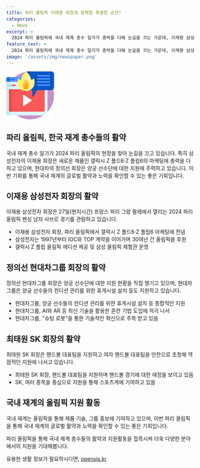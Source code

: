 ```yaml
---
title: 파리 올림픽 이재용 회장과 함께한 특별한 순간!
categories:
  - News
excerpt: >
  2024 파리 올림픽에 국내 재계 총수 일가가 총력을 다해 눈길을 끄는 가운데, 이재용 삼성전자 회장은 새로운 갤럭시 제품 마케팅에 주력하고, 정의선 현대차그룹 회장은 양궁 선수단을 직접 챙기며 주목받는다. 또한, 최태원 SK 회장은 핸드볼 대표팀을 지원하고 대규모 기부를 이어가고 있다. 국내 재계 총수들의 열정적인 올림픽 참가는 그들의 기업 홍보를 높일 뿐만 아니라 친근한 이미지를 형성하는데 도움이 될 것으로 분석된다.
feature_text: >
  2024 파리 올림픽에 국내 재계 총수 일가가 총력을 다해 눈길을 끄는 가운데, 이재용 삼성전자 회장은 새로운 갤럭시 제품 마케팅에 주력하고, 정의선 현대차그룹 회장은 양궁 선수단을 직접 챙기며 주목받는다. 또한, 최태원 SK 회장은 핸드볼 대표팀을 지원하고 대규모 기부를 이어가고 있다. 국내 재계 총수들의 열정적인 올림픽 참가는 그들의 기업 홍보를 높일 뿐만 아니라 친근한 이미지를 형성하는데 도움이 될 것으로 분석된다.
image: '/assets/img/newspaper.png'
---
```


<p><img src="/assets/img/news.png" alt="rentncar 속보" /></p>

<h2>파리 올림픽, 한국 재계 총수들의 활약</h2>

<p data-ke-size="size16"></p>

<p>국내 재계 총수 일가가 2024 파리 올림픽의 현장을 찾아 눈길을 끄고 있습니다. 특히 삼성전자의 이재용 회장은 새로운 제품인 갤럭시 Z 폴드6·Z 플립6의 마케팅에 총력을 다하고 있으며, 현대차의 정의선 회장은 양궁 선수단에 대한 지원에 주력하고 있습니다. 이번 기회를 통해 국내 재계의 글로벌 활약과 노력을 확인할 수 있는 좋은 기회입니다.</p>

<h2 data-ke-size="size26">이재용 삼성전자 회장의 활약</h2>

<p data-ke-size="size16">이재용 삼성전자 회장은 27일(현지시간) 프랑스 파리 그랑 팔레에서 열리는 2024 파리올림픽 펜싱 남자 사브르 경기를 관람하고 있습니다.</p>

<ul>
<li>이재용 삼성전자 회장, 파리 올림픽에서 갤럭시 Z 폴드6·Z 플립6 마케팅에 전념</li>
<li>삼성전자는 1997년부터 IOC와 TOP 계약을 이어가며 30여년 간 올림픽을 후원</li>
<li>갤럭시 Z 플립 올림픽 에디션 제공 및 삼성 올림픽 체험관 운영</li>
</ul>

<h2 data-ke-size="size26">정의선 현대차그룹 회장의 활약</h2>

<p data-ke-size="size16">정의선 현대차그룹 회장은 양궁 선수단에 대한 지원 현황을 직접 챙기고 있으며, 현대차그룹은 양궁 선수들의 컨디션 관리를 위한 휴게시설 설치 등도 지원하고 있습니다.</p>

<ul>
<li>현대차그룹, 양궁 선수들의 컨디션 관리를 위한 휴게시설 설치 등 종합적인 지원</li>
<li>현대차그룹, AI와 AR 등 최신 기술을 활용한 훈련 기법 도입에 적극 나서</li>
<li>현대차그룹, "슈팅 로봇"을 통한 기술적인 혁신으로 주목 받고 있음</li>
</ul>

<h2 data-ke-size="size26">최태원 SK 회장의 활약</h2>

<p data-ke-size="size16">최태원 SK 회장은 핸드볼 대표팀을 지원하고 여자 핸드볼 대표팀을 만찬으로 초청해 역점적인 지원에 나서고 있습니다.</p>

<ul>
<li>최태원 SK 회장, 핸드볼 대표팀을 지원하며 핸드볼 경기에 대한 애정을 보이고 있음</li>
<li>SK, 여러 종목을 중심으로 지원을 통해 스포츠계에 기여하고 있음</li>
</ul>

<h2 data-ke-size="size26">국내 재계의 올림픽 지원 활동</h2>

<p data-ke-size="size16">국내 재계는 올림픽을 통해 제품·기술, 그룹 홍보에 기여하고 있으며, 이번 파리 올림픽을 통해 국내 재계의 글로벌 활약과 노력을 확인할 수 있는 좋은 기회입니다.</p>

<p>파리 올림픽을 통해 국내 재계 총수들의 활약과 지원활동을 접목시켜 더욱 다양한 분야에서의 지원을 기대해봅니다.</p>
유용한 생활 정보가 필요하시다면, <a href="https://opensis.kr" rel="dofollow">opensis.kr</a>


